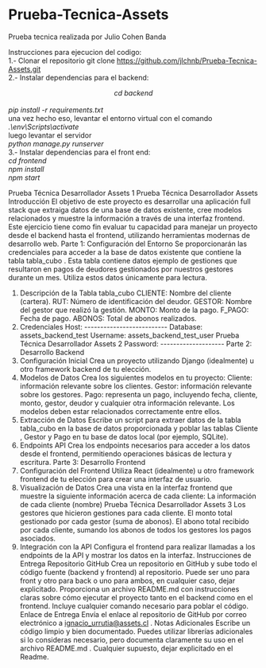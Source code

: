 # Prueba-Tecnica-Assets
Prueba tecnica realizada por Julio Cohen Banda

Instrucciones para ejecucion del codigo:<br>
1.- Clonar el repositorio git clone https://github.com/jlchnb/Prueba-Tecnica-Assets.git<br>
2.- Instalar dependencias para el backend:<br>
    <center>*cd backend*</center><br>
    *pip install -r requirements.txt*<br>
    una vez hecho eso, levantar el entorno virtual con el comando<br>
    *.\env\Scripts\activate*<br>
    luego levantar el servidor<br>
    *python manage.py runserver*<br>
3.- Instalar dependencias para el front end:<br>
    *cd frontend*<br>
    *npm install*<br>
    *npm start*<br>

Prueba Técnica Desarrollador Assets 1
Prueba Técnica Desarrollador
Assets
Introducción
El objetivo de este proyecto es desarrollar una aplicación full stack que extraiga
datos de una base de datos existente, cree modelos relacionados y muestre la
información a través de una interfaz frontend. Este ejercicio tiene como fin evaluar
tu capacidad para manejar un proyecto desde el backend hasta el frontend,
utilizando herramientas modernas de desarrollo web.
Parte 1: Configuración del Entorno
Se proporcionarán las credenciales para acceder a la base de datos existente que
contiene la tabla tabla_cubo . Esta tabla contiene datos ejemplo de gestiones que
resultaron en pagos de deudores gestionados por nuestros gestores durante un
mes. Utiliza estos datos únicamente para lectura.
1. Descripción de la Tabla tabla_cubo
CLIENTE: Nombre del cliente (cartera).
RUT: Número de identificación del deudor.
GESTOR: Nombre del gestor que realizó la gestión.
MONTO: Monto de la pago.
F_PAGO: Fecha de pago.
ABONOS: Total de abonos realizados.
2. Credenciales
Host: --------------------------
Database: assets_backend_test
Username: assets_backend_test_user
Prueba Técnica Desarrollador Assets 2
Password: --------------------
Parte 2: Desarrollo Backend
1. Configuración Inicial
Crea un proyecto utilizando Django (idealmente) u otro framework
backend de tu elección.
2. Modelos de Datos
Crea los siguientes modelos en tu proyecto:
Cliente: información relevante sobre los clientes.
Gestor: información relevante sobre los gestores.
Pago: representa un pago, incluyendo fecha, cliente, monto, gestor,
deudor y cualquier otra información relevante.
Los modelos deben estar relacionados correctamente entre ellos.
3. Extracción de Datos
Escribe un script para extraer datos de la tabla tabla_cubo en la base de
datos proporcionada y poblar las tablas Cliente , Gestor y Pago en tu base
de datos local (por ejemplo, SQLite).
4. Endpoints API
Crea los endpoints necesarios para acceder a los datos desde el frontend,
permitiendo operaciones básicas de lectura y escritura.
Parte 3: Desarrollo Frontend
1. Configuración del Frontend
Utiliza React (idealmente) u otro framework frontend de tu elección para
crear una interfaz de usuario.
2. Visualización de Datos
Crea una vista en la interfaz frontend que muestre la siguiente información
acerca de cada cliente:
La información de cada cliente (nombre)
Prueba Técnica Desarrollador Assets 3
Los gestores que hicieron gestiones para cada cliente.
El monto total gestionado por cada gestor (suma de abonos).
El abono total recibido por cada cliente, sumando los abonos de todos
los gestores los pagos asociados.
3. Integración con la API
Configura el frontend para realizar llamadas a los endpoints de la API y
mostrar los datos en la interfaz.
Instrucciones de Entrega
Repositorio GitHub
Crea un repositorio en GitHub y sube todo el código fuente (backend y
frontend) al repositorio. Puede ser uno para front y otro para back o uno
para ambos, en cualquier caso, dejar explicitado.
Proporciona un archivo README.md con instrucciones claras sobre cómo
ejecutar el proyecto tanto en el backend como en el frontend.
Incluye cualquier comando necesario para poblar el código.
Enlace de Entrega
Envía el enlace al repositorio de GitHub por correo electrónico a
ignacio_urrutia@assets.cl .
Notas Adicionales
Escribe un código limpio y bien documentado.
Puedes utilizar librerías adicionales si lo consideras necesario, pero
documenta claramente su uso en el archivo README.md .
Cualquier supuesto, dejar explicitado en el Readme.